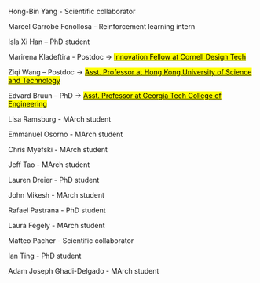 ---
---
Hong-Bin Yang - Scientific collaborator

Marcel Garrobé Fonollosa - Reinforcement learning intern

Isla Xi Han – PhD student

Marirena Kladeftira - Postdoc → <a href="https://aap.cornell.edu/people/marirena-kladeftira" target="_blank"><mark class="highlight-yellow">Innovation Fellow at Cornell Design Tech</mark></a>

Ziqi Wang – Postdoc → <a href="https://kiki007.github.io" target="_blank"><mark class="highlight-yellow">Asst. Professor at Hong Kong University of Science and Technology</mark></a>

Edvard Bruun – PhD → <a href="https://www.bar-lab.org" target="_blank"><mark class="highlight-yellow">Asst. Professor at Georgia Tech College of Engineering</mark></a>

Lisa Ramsburg - MArch student

Emmanuel Osorno - MArch student

Chris Myefski - MArch student

Jeff Tao - MArch student

Lauren Dreier - PhD student

John Mikesh - MArch student

Rafael Pastrana - PhD student

Laura Fegely - MArch student

Matteo Pacher - Scientific collaborator

Ian Ting - PhD student

Adam Joseph Ghadi-Delgado - MArch student